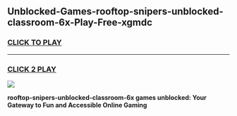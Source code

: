 
## Unblocked-Games-rooftop-snipers-unblocked-classroom-6x-Play-Free-xgmdc
<h3>
<a href="https://premium76.site?title=rooftop-snipers-unblocked-classroom-6x&ref=12A">CLICK TO PLAY</a></h3>
<hr>

<h3>
<a href="https://premium76.site?title=rooftop-snipers-unblocked-classroom-6x&ref=12A">CLICK 2 PLAY</a>
  
</h3>

<a href="https://premium76.site?title=rooftop-snipers-unblocked-classroom-6x&ref=12A"><img src="https://clearcache.store/games.png"></a>


**rooftop-snipers-unblocked-classroom-6x games unblocked: Your Gateway to Fun and Accessible Online Gaming**

